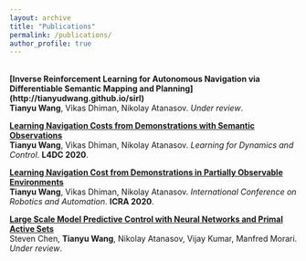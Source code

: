 ```yaml
---
layout: archive
title: "Publications"
permalink: /publications/
author_profile: true
---
```


<br>
<b>[Inverse Reinforcement Learning for Autonomous Navigation via Differentiable Semantic Mapping and Planning](http://tianyudwang.github.io/sirl)</b> <br> 
<b>Tianyu Wang</b>, Vikas Dhiman, Nikolay Atanasov.
<i>Under review</i>.

<b>[Learning Navigation Costs from Demonstrations with Semantic
Observations](http://tianyudwang.github.io/publications/L4DC20)</b> <br> 
<b>Tianyu Wang</b>, Vikas Dhiman, Nikolay Atanasov.
<i>Learning for Dynamics and Control</i>. <b>L4DC 2020</b>.

<b>[Learning Navigation Cost from Demonstrations in Partially Observable Environments](http://tianyudwang.github.io/publications/ICRA20)</b> <br> 
<b>Tianyu Wang</b>, Vikas Dhiman, Nikolay Atanasov.
<i>International Conference on Robotics and Automation</i>. <b>ICRA 2020</b>.

<b>[Large Scale Model Predictive Control with Neural Networks and Primal Active Sets](http://tianyudwang.github.io/publications/NNMPC)</b> <br> 
Steven Chen, <b>Tianyu Wang</b>, Nikolay Atanasov, Vijay Kumar, Manfred Morari.
<i>Under review</i>.
